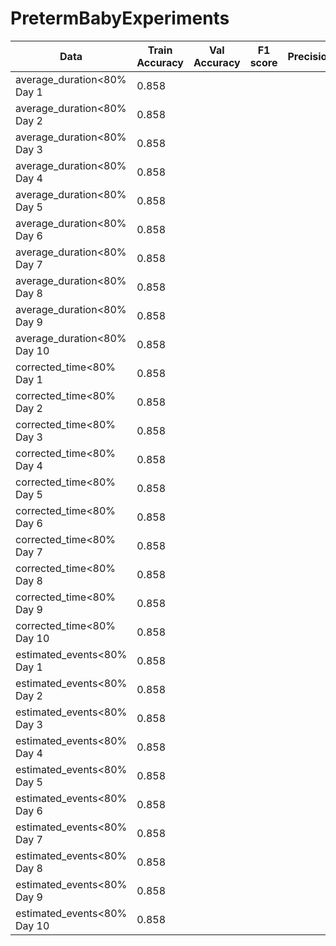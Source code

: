 # PretermBabyExperiments

| Data | Train Accuracy | Val Accuracy| F1 score | Precision | Recall | Model | Remarks | Features | Reviewer |
| --- | --- | --- | --- | --- | --- | --- | --- | --- | --- |
| average_duration<80% Day 1 | 0.858  |  | | | | Logistic Regression| |  | A |
| average_duration<80% Day 2 | 0.858  |  | | | | Logistic Regression| |  | A |
| average_duration<80% Day 3 | 0.858  |  | | | | Logistic Regression| |  | A |
| average_duration<80% Day 4 | 0.858  |  | | | | Logistic Regression| |  | A |
| average_duration<80% Day 5 | 0.858  |  | | | | Logistic Regression| |  | A |
| average_duration<80% Day 6 | 0.858  |  | | | | Logistic Regression| |  | A |
| average_duration<80% Day 7 | 0.858  |  | | | | Logistic Regression| |  | A |
| average_duration<80% Day 8 | 0.858  |  | | | | Logistic Regression| |  | A |
| average_duration<80% Day 9 | 0.858  |  | | | | Logistic Regression| |  | A |
| average_duration<80% Day 10 | 0.858  |  | | | | Logistic Regression| |  | A |
| corrected_time<80% Day 1| 0.858  |  | | | | Logistic Regression| |  | A |
| corrected_time<80% Day 2| 0.858  |  | | | | Logistic Regression| |  | A |
| corrected_time<80% Day 3| 0.858  |  | | | | Logistic Regression| |  | A |
| corrected_time<80% Day 4| 0.858  |  | | | | Logistic Regression| |  | A |
| corrected_time<80% Day 5| 0.858  |  | | | | Logistic Regression| |  | A |
| corrected_time<80% Day 6| 0.858  |  | | | | Logistic Regression| |  | A |
| corrected_time<80% Day 7| 0.858  |  | | | | Logistic Regression| |  | A |
| corrected_time<80% Day 8| 0.858  |  | | | | Logistic Regression| |  | A |
| corrected_time<80% Day 9| 0.858  |  | | | | Logistic Regression| |  | A |
| corrected_time<80% Day 10| 0.858  |  | | | | Logistic Regression| |  | A |
| estimated_events<80% Day 1| 0.858  |  | | | | Logistic Regression| |  | A |
| estimated_events<80% Day 2| 0.858  |  | | | | Logistic Regression| |  | A |
| estimated_events<80% Day 3| 0.858  |  | | | | Logistic Regression| |  | A |
| estimated_events<80% Day 4| 0.858  |  | | | | Logistic Regression| |  | A |
| estimated_events<80% Day 5| 0.858  |  | | | | Logistic Regression| |  | A |
| estimated_events<80% Day 6| 0.858  |  | | | | Logistic Regression| |  | A |
| estimated_events<80% Day 7| 0.858  |  | | | | Logistic Regression| |  | A |
| estimated_events<80% Day 8| 0.858  |  | | | | Logistic Regression| |  | A |
| estimated_events<80% Day 9| 0.858  |  | | | | Logistic Regression| |  | A |
| estimated_events<80% Day 10| 0.858  |  | | | | Logistic Regression| |  | A |



